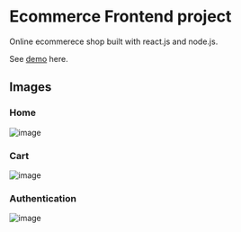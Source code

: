 # Ecommerce Frontend project 

Online ecommerece shop built with react.js and node.js.

See [demo](https://master--subtle-jelly-5c6ee7.netlify.app/) here.

## Images
### Home
![image](https://github.com/s0h1s2/ecommerce-frontend/assets/30297108/0bb38c7d-3c69-4f50-a59f-b98edcd29505)
### Cart
![image](https://github.com/s0h1s2/ecommerce-frontend/assets/30297108/d13f1875-82db-4997-80a5-90c42d9ee090)
### Authentication
![image](https://github.com/s0h1s2/ecommerce-frontend/assets/30297108/24af7f0e-b9fd-4933-83ab-a1bf794a4911)
